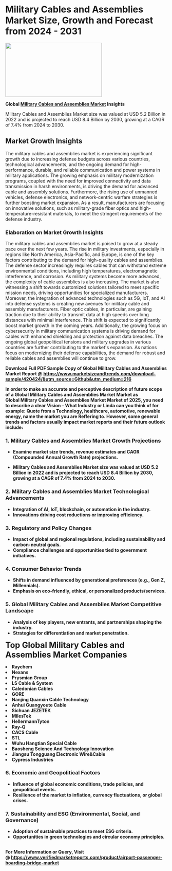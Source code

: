 <H1>Military Cables and Assemblies Market Size, Growth and Forecast from 2024 - 2031</H1><img class="aligncenter size-medium wp-image-584254" src="https://thirdeyenews.in/wp-content/uploads/2024/09/Global-Market-Research-300x168.jpeg" alt="" width="300" height="168" /><p><strong>Global&nbsp;<a href="https://www.marketsizeandtrends.com/download-sample/420424/&amp;utm_source=Github&utm_medium=216">Military Cables and Assemblies Market</a> Insights</strong></p><p>Military Cables and Assemblies Market size was valued at USD 5.2 Billion in 2022 and is projected to reach USD 8.4 Billion by 2030, growing at a CAGR of 7.4% from 2024 to 2030.</p><p><h2>Market Growth Insights</h2> The military cables and assemblies market is experiencing significant growth due to increasing defense budgets across various countries, technological advancements, and the ongoing demand for high-performance, durable, and reliable communication and power systems in military applications. The growing emphasis on military modernization programs, coupled with the need for improved connectivity and data transmission in harsh environments, is driving the demand for advanced cable and assembly solutions. Furthermore, the rising use of unmanned vehicles, defense electronics, and network-centric warfare strategies is further boosting market expansion. As a result, manufacturers are focusing on innovative solutions, such as military-grade fiber optics and high-temperature-resistant materials, to meet the stringent requirements of the defense industry. <p><strong></strong></p> <h3>Elaboration on Market Growth Insights</h3> The military cables and assemblies market is poised to grow at a steady pace over the next few years. The rise in military investments, especially in regions like North America, Asia-Pacific, and Europe, is one of the key factors contributing to the demand for high-quality cables and assemblies. The defense sector increasingly requires cables that can withstand extreme environmental conditions, including high temperatures, electromagnetic interference, and corrosion. As military systems become more advanced, the complexity of cable assemblies is also increasing. The market is also witnessing a shift towards customized solutions tailored to meet specific mission needs, driving opportunities for specialized manufacturers. Moreover, the integration of advanced technologies such as 5G, IoT, and AI into defense systems is creating new avenues for military cable and assembly manufacturers. Fiber optic cables, in particular, are gaining traction due to their ability to transmit data at high speeds over long distances with minimal interference. This shift is expected to significantly boost market growth in the coming years. Additionally, the growing focus on cybersecurity in military communication systems is driving demand for cables with enhanced shielding and protection against data breaches. The ongoing global geopolitical tensions and military upgrades in various countries are further contributing to the market's expansion. As nations focus on modernizing their defense capabilities, the demand for robust and reliable cables and assemblies will continue to grow. <p><strong></p><p><span class=""><strong>Download Full PDF Sample Copy of Global Military Cables and Assemblies Market Report</strong> @ <a href="https://www.marketsizeandtrends.com/download-sample/420424/&amp;utm_source=Github&utm_medium=216" target="_blank">https://www.marketsizeandtrends.com/download-sample/420424/&amp;utm_source=Github&utm_medium=216</a></span></p><p>In order to make an accurate and perceptive description of future scope of a Global&nbsp;Military Cables and Assemblies Market Market as Global&nbsp;Military Cables and Assemblies Market Market of 2025, you need to describe a clear Vision &ndash; What Industry or Linda can you think of for example: Quote from a Technology, healthcare, automotive, renewable energy, name the market you are Reffering to. However, some general trends and factors usually impact market reports and their future outlook include:</p><h3>1.&nbsp;<strong>Military Cables and Assemblies Market Growth Projections</strong></h3><ul><li>Examine market size trends, revenue estimates and CAGR (Compounded Annual Growth Rate) projections.</li><li><p>Military Cables and Assemblies Market size was valued at USD 5.2 Billion in 2022 and is projected to reach USD 8.4 Billion by 2030, growing at a CAGR of 7.4% from 2024 to 2030.</p></li></ul><h3>2.&nbsp;<strong>Military Cables and Assemblies Market Technological Advancements</strong></h3><ul><li>Integration of AI, IoT, blockchain, or automation in the industry.</li><li>Innovations driving cost reductions or improving efficiency.</li></ul><h3>3.&nbsp;<strong>Regulatory and Policy Changes</strong></h3><ul><li>Impact of global and regional regulations, including sustainability and carbon-neutral goals.</li><li>Compliance challenges and opportunities tied to government initiatives.</li></ul><h3>4.&nbsp;<strong>Consumer Behavior Trends</strong></h3><ul><li>Shifts in demand influenced by generational preferences (e.g., Gen Z, Millennials).</li><li>Emphasis on eco-friendly, ethical, or personalized products/services.</li></ul><h3>5.&nbsp;<strong>Global Military Cables and Assemblies Market Competitive Landscape</strong></h3><ul><li>Analysis of key players, new entrants, and partnerships shaping the industry.</li><li>Strategies for differentiation and market penetration.</li></ul><p data-pm-slice="1 1 []"><span style="color: inherit; font-family: inherit; font-size: 25px;">Top Global Military Cables and Assemblies Market Companies</span></p><div class="" data-test-id=""><p><li>Raychem</li><li> Nexans</li><li> Prysmian Group</li><li> LS Cable & System</li><li> Caledonian Cables</li><li> GORE</li><li> Nanjing Quanxin Cable Technology</li><li> Anhui Guangyoute Cable</li><li> Sichuan JEZETEK</li><li> MilesTek</li><li> HellermannTyton</li><li> Ray-Q</li><li> CACS Cable</li><li> STL</li><li> Wuhu Hangtian Special Cable</li><li> Baosheng Science And Technology Innovation</li><li> Jiangsu Tongguang Electronic Wire&Cable</li><li> Cypress Industries</li></p></div><h3>6.&nbsp;<strong>Economic and Geopolitical Factors</strong></h3><ul><li>Influence of global economic conditions, trade policies, and geopolitical events.</li><li>Resilience of the market to inflation, currency fluctuations, or global crises.</li></ul><h3>7.&nbsp;<strong>Sustainability and ESG (Environmental, Social, and Governance)</strong></h3><ul><li>Adoption of sustainable practices to meet ESG criteria.</li><li>Opportunities in green technologies and circular economy principles.</li></ul><h2><strong style="font-size: 14px;">For More Information or Query, Visit @&nbsp;</strong><a style="background-color: #ffffff; font-size: 14px;" href="https://www.marketsizeandtrends.com/report/military-cables-and-assemblies-market/" target="_blank">https://www.verifiedmarketreports.com/product/airport-passenger-boarding-bridge-market</a></h2>
